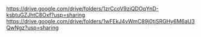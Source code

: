 https://drive.google.com/drive/folders/1zrCcoV9ziQDOqYnD-ksbtuGZJhtC8Oxf?usp=sharing
https://drive.google.com/drive/folders/1wFEkJ4vWmC89j0tjSRGHy6M6aU3QwNgz?usp=sharing
